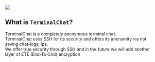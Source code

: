 ![](https://media.discordapp.net/attachments/824045796156112896/824314563050471464/Terminal_Chat_banner.png)

## What is `TerminalChat`?

TerminalChat is a completely anonymous terminal chat.<br>
TerminalChat uses SSH for its security and offers its anonymity via not saving chat-logs,
ips.<br>
We offer true security through SSH and in the future we will add another layer of ETE (End-To-End) encryption

